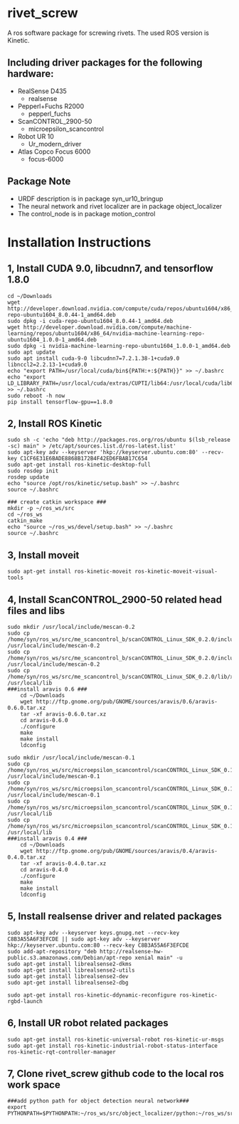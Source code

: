 rivet_screw
===========
A ros software package for screwing rivets. The used ROS version is Kinetic.

Including driver packages for the following hardware:
-----------------------------------------------------
  - RealSense D435
    - realsense
  - Pepperl+Fuchs R2000
    - pepperl_fuchs
  - ScanCONTROL_2900-50
    - microepsilon_scancontrol
  - Robot UR 10
    - Ur_modern_driver
  - Atlas Copco Focus 6000
    - focus-6000

Package Note
------------
- URDF description is in package syn_ur10_bringup
- The neural network and rivet localizer are in package object_localizer
- The control_node is in package motion_control

Installation Instructions
==========================

1, Install CUDA 9.0, libcudnn7, and tensorflow 1.8.0
---------------------------------
    cd ~/Downloads
    wget http://developer.download.nvidia.com/compute/cuda/repos/ubuntu1604/x86_64/cuda-repo-ubuntu1604_8.0.44-1_amd64.deb
    sudo dpkg -i cuda-repo-ubuntu1604_8.0.44-1_amd64.deb
    wget http://developer.download.nvidia.com/compute/machine-learning/repos/ubuntu1604/x86_64/nvidia-machine-learning-repo-ubuntu1604_1.0.0-1_amd64.deb
    sudo dpkg -i nvidia-machine-learning-repo-ubuntu1604_1.0.0-1_amd64.deb
    sudo apt update
    sudo apt install cuda-9-0 libcudnn7=7.2.1.38-1+cuda9.0 libnccl2=2.2.13-1+cuda9.0
    echo "export PATH=/usr/local/cuda/bin${PATH:+:${PATH}}" >> ~/.bashrc
    echo "export LD_LIBRARY_PATH=/usr/local/cuda/extras/CUPTI/lib64:/usr/local/cuda/lib64${LD_LIBRARY_PATH:+:${LD_LIBRARY_PATH}}" >> ~/.bashrc
    sudo reboot -h now
    pip install tensorflow-gpu==1.8.0

2, Install ROS Kinetic
----------------------
    sudo sh -c 'echo "deb http://packages.ros.org/ros/ubuntu $(lsb_release -sc) main" > /etc/apt/sources.list.d/ros-latest.list'
    sudo apt-key adv --keyserver 'hkp://keyserver.ubuntu.com:80' --recv-key C1CF6E31E6BADE8868B172B4F42ED6FBAB17C654
    sudo apt-get install ros-kinetic-desktop-full
    sudo rosdep init
    rosdep update
    echo "source /opt/ros/kinetic/setup.bash" >> ~/.bashrc
    source ~/.bashrc

    ### create catkin workspace ###
    mkdir -p ~/ros_ws/src
    cd ~/ros_ws
    catkin_make
    echo "source ~/ros_ws/devel/setup.bash" >> ~/.bashrc
    source ~/.bashrc

3, Install moveit
-----------------
    sudo apt-get install ros-kinetic-moveit ros-kinetic-moveit-visual-tools

4, Install ScanCONTROL_2900-50 related head files and libs
----------------------------------------------------------
    sudo mkdir /usr/local/include/mescan-0.2
    sudo cp /home/syn/ros_ws/src/me_scancontrol_b/scanCONTROL_Linux_SDK_0.2.0/include/libllt/* /usr/local/include/mescan-0.2
    sudo cp /home/syn/ros_ws/src/me_scancontrol_b/scanCONTROL_Linux_SDK_0.2.0/include/libmescan/* /usr/local/include/mescan-0.2
    sudo cp /home/syn/ros_ws/src/me_scancontrol_b/scanCONTROL_Linux_SDK_0.2.0/lib/x86_64/* /usr/local/lib
    ###install aravis 0.6 ###
        cd ~/Downloads
        wget http://ftp.gnome.org/pub/GNOME/sources/aravis/0.6/aravis-0.6.0.tar.xz
        tar -xf aravis-0.6.0.tar.xz
        cd aravis-0.6.0
        ./configure
        make
        make install
        ldconfig

    sudo mkdir /usr/local/include/mescan-0.1
    sudo cp /home/syn/ros_ws/src/microepsilon_scancontrol/scanCONTROL_Linux_SDK_0.1.0/libllt/*.h /usr/local/include/mescan-0.1
    sudo cp /home/syn/ros_ws/src/microepsilon_scancontrol/scanCONTROL_Linux_SDK_0.1.0/libmescan/*.h /usr/local/include/mescan-0.1
    sudo cp /home/syn/ros_ws/src/microepsilon_scancontrol/scanCONTROL_Linux_SDK_0.1.0/libllt/*.so.1.0 /usr/local/lib
    sudo cp /home/syn/ros_ws/src/microepsilon_scancontrol/scanCONTROL_Linux_SDK_0.1.0/libmescan/*.so.1.0 /usr/local/lib
    ###install aravis 0.4 ###
        cd ~/Downloads
        wget http://ftp.gnome.org/pub/GNOME/sources/aravis/0.4/aravis-0.4.0.tar.xz
        tar -xf aravis-0.4.0.tar.xz
        cd aravis-0.4.0
        ./configure
        make
        make install
        ldconfig

5, Install realsense driver and related packages
------------------------------------------------
    sudo apt-key adv --keyserver keys.gnupg.net --recv-key C8B3A55A6F3EFCDE || sudo apt-key adv --keyserver hkp://keyserver.ubuntu.com:80 --recv-key C8B3A55A6F3EFCDE
    sudo add-apt-repository "deb http://realsense-hw-public.s3.amazonaws.com/Debian/apt-repo xenial main" -u
    sudo apt-get install librealsense2-dkms
    sudo apt-get install librealsense2-utils
    sudo apt-get install librealsense2-dev
    sudo apt-get install librealsense2-dbg

    sudo apt-get install ros-kinetic-ddynamic-reconfigure ros-kinetic-rgbd-launch

6, Install UR robot related packages
------------------------------------
    sudo apt-get install ros-kinetic-universal-robot ros-kinetic-ur-msgs
    sudo apt-get install ros-kinetic-industrial-robot-status-interface ros-kinetic-rqt-controller-manager

7, Clone rivet_screw github code to the local ros work space
------------------------------------------------------------
    ###add python path for object detection neural network###
    export PYTHONPATH=$PYTHONPATH:~/ros_ws/src/object_localizer/python:~/ros_ws/src/object_localizer/python/slim
